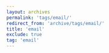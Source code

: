 ```yaml
---
layout: archives
permalink: 'tags/email/'
redirect_from: 'archive/tags/email/'
title: 'email'
exclude: true
tag: 'email'
---
```

